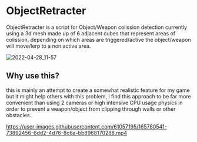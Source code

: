 # ObjectRetracter

ObjectRetracter is a script for Object/Weapon colission detection currently using a 3d mesh made up of 6 adjacent cubes that represent areas of colission, depending on which areas are triggered/active the object/weapon will move/lerp to a non active area.

![2022-04-28_11-57](https://user-images.githubusercontent.com/61057195/165782530-0734d864-4c85-4de9-88a4-3f2aff389557.png)

## Why use this?

this is mainly an attempt to create a somewhat realistic feature for my game but it might help others with this problem, i find this approach to be far more convenient than using 2 cameras or high intensive CPU usage physics in order to prevent a weapon/object from clipping through walls or other obstacles.


https://user-images.githubusercontent.com/61057195/165780541-73892456-6dd2-4d76-8c6a-bb8968170288.mp4
